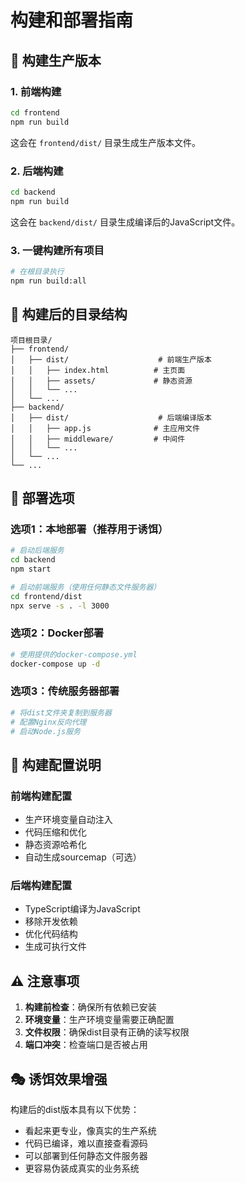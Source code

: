 # 构建和部署指南

## 🚀 构建生产版本

### 1. 前端构建
```bash
cd frontend
npm run build
```
这会在 `frontend/dist/` 目录生成生产版本文件。

### 2. 后端构建
```bash
cd backend
npm run build
```
这会在 `backend/dist/` 目录生成编译后的JavaScript文件。

### 3. 一键构建所有项目
```bash
# 在根目录执行
npm run build:all
```

## 📁 构建后的目录结构

```
项目根目录/
├── frontend/
│   ├── dist/                    # 前端生产版本
│   │   ├── index.html          # 主页面
│   │   ├── assets/             # 静态资源
│   │   └── ...
│   └── ...
├── backend/
│   ├── dist/                    # 后端编译版本
│   │   ├── app.js              # 主应用文件
│   │   ├── middleware/         # 中间件
│   │   └── ...
│   └── ...
└── ...
```

## 🎯 部署选项

### 选项1：本地部署（推荐用于诱饵）
```bash
# 启动后端服务
cd backend
npm start

# 启动前端服务（使用任何静态文件服务器）
cd frontend/dist
npx serve -s . -l 3000
```

### 选项2：Docker部署
```bash
# 使用提供的docker-compose.yml
docker-compose up -d
```

### 选项3：传统服务器部署
```bash
# 将dist文件夹复制到服务器
# 配置Nginx反向代理
# 启动Node.js服务
```

## 🔧 构建配置说明

### 前端构建配置
- 生产环境变量自动注入
- 代码压缩和优化
- 静态资源哈希化
- 自动生成sourcemap（可选）

### 后端构建配置
- TypeScript编译为JavaScript
- 移除开发依赖
- 优化代码结构
- 生成可执行文件

## ⚠️ 注意事项

1. **构建前检查**：确保所有依赖已安装
2. **环境变量**：生产环境变量需要正确配置
3. **文件权限**：确保dist目录有正确的读写权限
4. **端口冲突**：检查端口是否被占用

## 🎭 诱饵效果增强

构建后的dist版本具有以下优势：
- 看起来更专业，像真实的生产系统
- 代码已编译，难以直接查看源码
- 可以部署到任何静态文件服务器
- 更容易伪装成真实的业务系统
